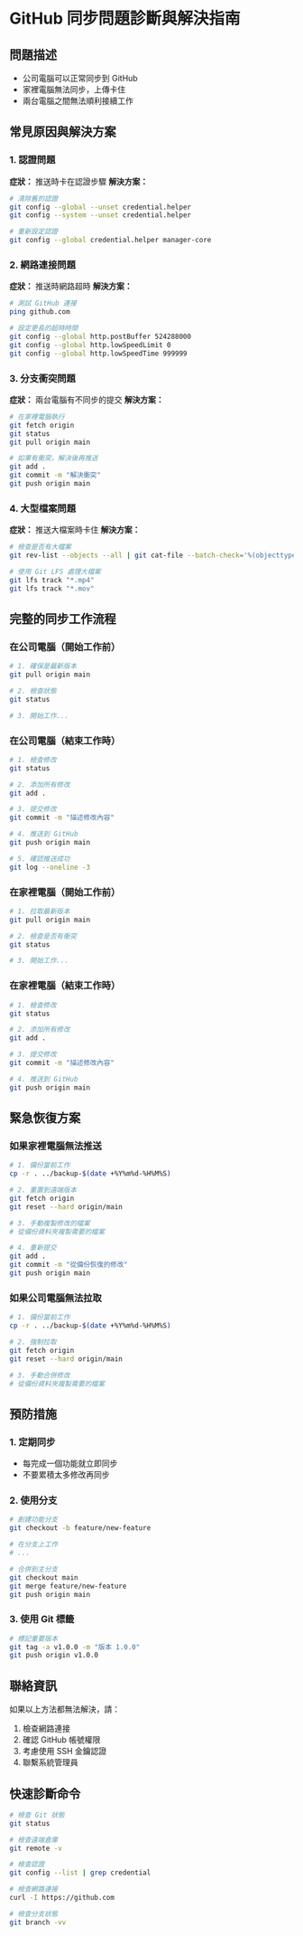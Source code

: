 # GitHub 同步問題診斷與解決指南

## 問題描述
- 公司電腦可以正常同步到 GitHub
- 家裡電腦無法同步，上傳卡住
- 兩台電腦之間無法順利接續工作

## 常見原因與解決方案

### 1. 認證問題
**症狀：** 推送時卡在認證步驟
**解決方案：**
```bash
# 清除舊的認證
git config --global --unset credential.helper
git config --system --unset credential.helper

# 重新設定認證
git config --global credential.helper manager-core
```

### 2. 網路連接問題
**症狀：** 推送時網路超時
**解決方案：**
```bash
# 測試 GitHub 連接
ping github.com

# 設定更長的超時時間
git config --global http.postBuffer 524288000
git config --global http.lowSpeedLimit 0
git config --global http.lowSpeedTime 999999
```

### 3. 分支衝突問題
**症狀：** 兩台電腦有不同步的提交
**解決方案：**
```bash
# 在家裡電腦執行
git fetch origin
git status
git pull origin main

# 如果有衝突，解決後再推送
git add .
git commit -m "解決衝突"
git push origin main
```

### 4. 大型檔案問題
**症狀：** 推送大檔案時卡住
**解決方案：**
```bash
# 檢查是否有大檔案
git rev-list --objects --all | git cat-file --batch-check='%(objecttype) %(objectname) %(objectsize) %(rest)' | sed -n 's/^blob //p' | sort -nr -k 2 | head -10

# 使用 Git LFS 處理大檔案
git lfs track "*.mp4"
git lfs track "*.mov"
```

## 完整的同步工作流程

### 在公司電腦（開始工作前）
```bash
# 1. 確保是最新版本
git pull origin main

# 2. 檢查狀態
git status

# 3. 開始工作...
```

### 在公司電腦（結束工作時）
```bash
# 1. 檢查修改
git status

# 2. 添加所有修改
git add .

# 3. 提交修改
git commit -m "描述修改內容"

# 4. 推送到 GitHub
git push origin main

# 5. 確認推送成功
git log --oneline -3
```

### 在家裡電腦（開始工作前）
```bash
# 1. 拉取最新版本
git pull origin main

# 2. 檢查是否有衝突
git status

# 3. 開始工作...
```

### 在家裡電腦（結束工作時）
```bash
# 1. 檢查修改
git status

# 2. 添加所有修改
git add .

# 3. 提交修改
git commit -m "描述修改內容"

# 4. 推送到 GitHub
git push origin main
```

## 緊急恢復方案

### 如果家裡電腦無法推送
```bash
# 1. 備份當前工作
cp -r . ../backup-$(date +%Y%m%d-%H%M%S)

# 2. 重置到遠端版本
git fetch origin
git reset --hard origin/main

# 3. 手動複製修改的檔案
# 從備份資料夾複製需要的檔案

# 4. 重新提交
git add .
git commit -m "從備份恢復的修改"
git push origin main
```

### 如果公司電腦無法拉取
```bash
# 1. 備份當前工作
cp -r . ../backup-$(date +%Y%m%d-%H%M%S)

# 2. 強制拉取
git fetch origin
git reset --hard origin/main

# 3. 手動合併修改
# 從備份資料夾複製需要的檔案
```

## 預防措施

### 1. 定期同步
- 每完成一個功能就立即同步
- 不要累積太多修改再同步

### 2. 使用分支
```bash
# 創建功能分支
git checkout -b feature/new-feature

# 在分支上工作
# ...

# 合併到主分支
git checkout main
git merge feature/new-feature
git push origin main
```

### 3. 使用 Git 標籤
```bash
# 標記重要版本
git tag -a v1.0.0 -m "版本 1.0.0"
git push origin v1.0.0
```

## 聯絡資訊
如果以上方法都無法解決，請：
1. 檢查網路連接
2. 確認 GitHub 帳號權限
3. 考慮使用 SSH 金鑰認證
4. 聯繫系統管理員

## 快速診斷命令
```bash
# 檢查 Git 狀態
git status

# 檢查遠端倉庫
git remote -v

# 檢查認證
git config --list | grep credential

# 檢查網路連接
curl -I https://github.com

# 檢查分支狀態
git branch -vv
```
